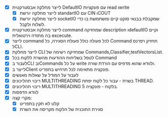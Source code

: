 
- [x] לייצר מחלקה אבסטרקטית DefaultIO עם פונקציות read וwrite
	- [x] לייצר מחלקה יורשת standartIO עם CIN וCOUT
	- [x] לייצר מחלקה יורשת socketIO שמקבלת בבנאי סוקט קיים ומשתמשת בו כדי לשלוח ולקבל.
- [x]  לייצר מחלקה אבסטרקטית command שמחזיקה description וdefaultIO וקיים בה מתודה וירטואלית excecute.
- [x] לייצר command לכל פעולה כולל פעולת הסגירה, כל Command תחזיק רפרנס לCLI.
- [x] לייצר מחלקת CLI שמחזיקה רשימה של Commands,Classifier,testVectorsList.
- [x]   לטפל בשליחות ההודעות מהשרת ללקוח בכל Command
- [x]  לעבור בCLI ובCommands על כל write ולוודא שהוא מדפיס עם הורדת שורה.
- [x] לייצר בClient פונקציה מתאימה לכל תרחיש בתפריט.
- [x] לעבור על המודל על שאלות מאנשים
- [x] ריבוי תהליכונים MULTITHREADING בשרת - עבור כל לקוח יפתח THREAD.
- [x] ריבוי תהליכונים MULTITHREADING בלקוח - פונקציה 5.
- [x] לוודא הדפסות
- [x] מקרי קצה:
	- [x] קלט לא תקין בתפריט
	- [x] סגירת התוכנית של הלקוח מקריסה את השרת
